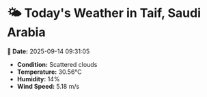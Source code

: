 # 🌤️ Today's Weather in Taif, Saudi Arabia

**📅 Date:** 2025-09-14 09:31:05

- **Condition:** Scattered clouds
- **Temperature:** 30.56°C
- **Humidity:** 14%
- **Wind Speed:** 5.18 m/s
